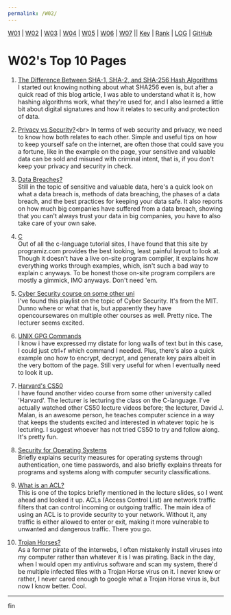 ```yaml
---
permalink: /W02/
---
```


[W01](https://vandhya.github.io/os211/W01/) | [W02](https://vandhya.github.io/os211/W02/) | [W03](https://vandhya.github.io/os211/W03/) | 
[W04](https://vandhya.github.io/os211/W04/) | [W05](https://vandhya.github.io/os211/W05/) | [W06](https://vandhya.github.io/os211/W06/) | 
[W07](https://vandhya.github.io/os211/W07/) || 
[Key](https://vandhya.github.io/os211/TXT/mypubkey.txt) | [Rank](https://vandhya.github.io/os211/TXT/myrank.txt) | [LOG](https://vandhya.github.io/os211/TXT/mylog.txt) | 
[GitHub](https://github.com/vandhya/os211)

# W02's Top 10 Pages

1. [The Difference Between SHA-1, SHA-2, and SHA-256 Hash Algorithms](https://www.thesslstore.com/blog/difference-sha-1-sha-2-sha-256-hash-algorithms/)<br>
I started out knowing nothing about what SHA256 even is, but after a quick read of this blog article, I was able to 
understand what it is, how hashing algorithms work, what they're used for, and I also learned a little bit about 
digital signatures and how it relates to security and protection of data.

2. [Privacy vs Security?](https://us.norton.com/internetsecurity-privacy-privacy-vs-security-whats-the-difference.html#:~:text=Privacy%20relates%20to%20any%20rights,your%20personal%20information%20is%20protected.)<br>
In terms of web security and privacy, we need to know how both relates to each other. Simple and useful tips on how to keep yourself safe on the internet, are often those that could save you a fortune, like in the example on the page, your sensitive and valuable data can be sold and misused with criminal intent, that is, if you don't keep your privacy and security in check. 

3. [Data Breaches?](https://www.trendmicro.com/vinfo/us/security/definition/data-breach)<br>
Still in the topic of sensitive and valuable data, here's a quick look on what a data breach is, methods of data breaching, the phases of a data breach, and the best practices for keeping your data safe. It also reports on how much big companies have suffered from a data breach, showing that you can't always trust your data in big companies, you have to also take care of your own sake.

4. [C](https://www.programiz.com/c-programming/c-variables-constants)<br>
Out of all the c-language tutorial sites, I have found that this site by programiz.com provides the best looking, least painful layout to look at. Though it doesn't have a live on-site program compiler, it explains how everything works through examples, which, isn't such a bad way to explain c anyways. To be honest those on-site program compilers are mostly a gimmick, IMO anyways. Don't need 'em.  

5. [Cyber Security course on some other uni](https://www.youtube.com/watch?v=GqmQg-cszw4&list=PLUl4u3cNGP62K2DjQLRxDNRi0z2IRWnNh)<br>
I've found this playlist on the topic of Cyber Security. It's from the MIT. Dunno where or what that is, but apparently they have opencoursewares on multiple other courses as well. Pretty nice. The lecturer seems excited.

6. [UNIX GPG Commands](https://www.tutorialspoint.com/unix_commands/gpg.htm)<br>
I know i have expressed my distate for long walls of text but in this case, I could just ctrl+f which command I needed. Plus, there's also a quick example ono how to encrypt, decrypt, and generate key pairs albeit in the very bottom of the page. Still very useful for when I eventually need to look it up.

7. [Harvard's CS50](https://www.youtube.com/watch?v=e9Eds2Rc_x8)<br>
I have found another video course from some other university called 'Harvard'. The lecturer is lecturing the class on the C-language. I've actually watched other CS50 lecture videos before; the lecturer, David J. Malan, is an awesome person, he teaches computer science in a way that keeps the students excited and interested in whatever topic he is lecturing. I suggest whoever has not tried CS50 to try and follow along. It's pretty fun. 

8. [Security for Operating Systems](https://www.tutorialspoint.com/operating_system/os_security.htm)<br>
Briefly explains security measures for operating systems through authentication, one time passwords, and also briefly explains threats for programs and systems along with computer security classifications.

9. [What is an ACL?](https://www.ittsystems.com/access-control-list-acl/)<br>
This is one of the topics briefly mentioned in the lecture slides, so I went ahead and looked it up. ACLs (Access Control List) are network traffic filters that can control incoming or outgoing traffic. The main idea of using an ACL is to provide security to your network. Without it, any traffic is either allowed to enter or exit, making it more vulnerable to unwanted and dangerous traffic. There you go.

10. [Trojan Horses?](https://www.kaspersky.com/resource-center/threats/trojans)<br>
As a former pirate of the interwebs, I often mistakenly install viruses into my computer rather than whatever it is I was pirating. Back in the day, when I would open my antivirus software and scan my system, there'd be multiple infected files with a Trojan Horse virus on it. I never knew or rather, I never cared enough to google what a Trojan Horse virus is, but now I know better. Cool.

----
fin
